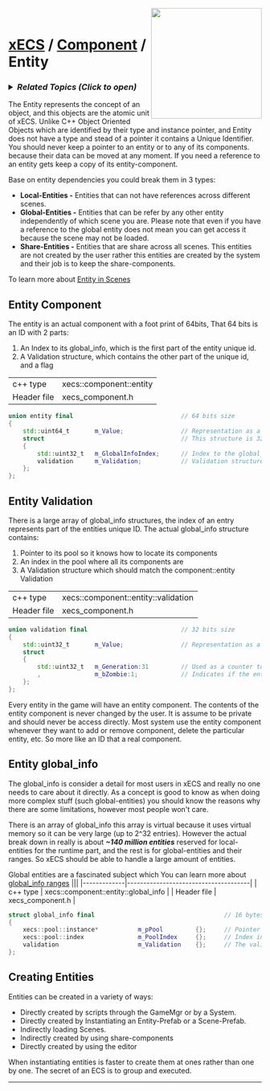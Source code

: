 <img src="https://i.imgur.com/TyjrCTS.jpg" align="right" width="220px" /><br>
# [xECS](xecs.md) / [Component](xecs_component.md) / Entity

<h3><details><summary><i><b>Related Topics </b>(Click to open)</i></summary>

* [Component Serialization](xecs_component_typedef_serialization.md)
* [Scene entity references](ecs_scene_entity_references.md)
* [Scene Ranges](xecs_scene_ranges.md)
* [Scene file format, details about entities](xecs_scene_serialization_entity.md)
</details></h3>

The Entity represents the concept of an object, and this objects are the atomic unit of xECS. Unlike C++ Object Oriented Objects which are identified by their type and instance pointer, and Entity does not have a type and stead of a pointer it contains a Unique Identifier. You should never keep a pointer to an entity or to any of its components. because their data can be moved at any moment. If you need a reference to an entity gets keep a copy of its entity-component.

Base on entity dependencies you could break them in 3 types:

* **Local-Entities -** Entities that can not have references across different scenes.
* **Global-Entities -** Entities that can be refer by any other entity independently of which scene you are. Please note that even if you have a reference to the global entity does not mean you can get access it because the scene may not be loaded.
* **Share-Entities -** Entities that are share across all scenes. This entities are not created by the user rather this entities are created by the system and their job is to keep the share-components.

To learn more about [Entity in Scenes](xecs_scene_serialization_entity.md)

## Entity Component

The entity is an actual component with a foot print of 64bits, That 64 bits is an ID with 2 parts:
1. An Index to its global_info, which is the first part of the entity unique id.
2. A Validation structure, which contains the other part of the unique id, and a flag 

|||
|-------------|--------------------------------------|
| c++ type    | xecs::component::entity              |
| Header file | xecs_component.h                     | 
~~~cpp
union entity final                              // 64 bits size
{
    std::uint64_t       m_Value;                // Representation as a raw 64bits (This is actually the unique ID with an extra flag from the validation structure)
    struct                                      // This structure is 32bits
    {
        std::uint32_t   m_GlobalInfoIndex;      // Index to the global_info
        validation      m_Validation;           // Validation structure
    };
};
~~~

## Entity Validation
There is a large array of global_info structures, the index of an entry represents part of the entities unique ID. The actual global_info structure contains: 
1. Pointer to its pool so it knows how to locate its components 
2. An index in the pool where all its components are
3. A Validation structure which should match the component::entity Validation

|||
|-------------|--------------------------------------|
| c++ type    | xecs::component::entity::validation  |
| Header file | xecs_component.h                     | 

~~~cpp
union validation final                          // 32 bits size
{
    std::uint32_t       m_Value;                // Representation as a raw 32bits
    struct
    {
        std::uint32_t   m_Generation:31         // Used as a counter to avoid collision with older entity ids
        ,               m_bZombie:1;            // Indicates if the entity is a zombie (dead but not removed)
    };
};
~~~

Every entity in the game will have an entity component. The contents of the entity component is never changed by the user. It is assume to be private and should never be access directly. Most system use the entity component whenever they want to add or remove component, delete the particular entity, etc. So more like an ID that a real component.

## Entity global_info

The global_info is consider a detail for most users in xECS and really no one needs to care about it directly. As a concept is good to know as when doing more complex stuff (such global-entities) you should know the reasons why there are some limitations, however most people won't care.

There is an array of global_info this array is virtual because it uses virtual memory so it can be very large (up to 2^32 entries). However the actual break down in really is about ***~140 million entities*** reserved for local-entities for the runtime part, and the rest is for global-entities and their ranges. So xECS should be able to handle a large amount of entities. 

Global entities are a fascinated subject which You can learn more about [global_info ranges](xecs_scene_serialization_ranges.md)
|||
|-------------|--------------------------------------|
| c++ type    | xecs::component::entity::global_info |
| Header file | xecs_component.h                     | 

~~~cpp
struct global_info final                                    // 16 bytes Size (Assuming 64bits build)
{
    xecs::pool::instance*           m_pPool         {};     // Pointer to the pool contains the entity components
    xecs::pool::index               m_PoolIndex     {};     // Index in the array of the pool where the actual components are
    validation                      m_Validation    {};     // The validation structure which should match with the entity component
};
~~~

## Creating Entities

Entities can be created in a variety of ways:

* Directly created by scripts through the GameMgr or by a System.
* Directly created by Instantiating an Entity-Prefab or a Scene-Prefab.
* Indirectly loading Scenes.
* Indirectly created by using share-components
* Directly created by using the editor

When instantiating entities is faster to create them at ones rather than one by one. The secret of an ECS is to group and executed.

---